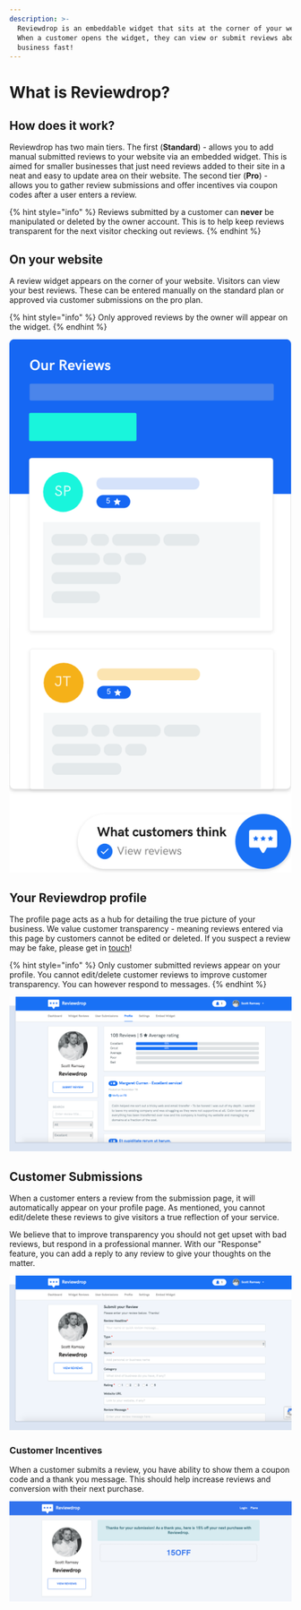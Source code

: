 ```yaml
---
description: >-
  Reviewdrop is an embeddable widget that sits at the corner of your website.
  When a customer opens the widget, they can view or submit reviews about your
  business fast!
---
```


# What is Reviewdrop?

## How does it work?

Reviewdrop has two main tiers. The first \(**Standard**\) - allows you to add manual submitted reviews to your website via an embedded widget. This is aimed for smaller businesses that just need reviews added to their site in a neat and easy to update area on their website. The second tier \(**Pro**\) - allows you to gather review submissions and offer incentives via coupon codes after a user enters a review. 

{% hint style="info" %}
Reviews submitted by a customer can **never** be manipulated or deleted by the owner account. This is to help keep reviews transparent for the next visitor checking out reviews.
{% endhint %}

## On your website

A review widget appears on the corner of your website. Visitors can view your best reviews. These can be entered manually on the standard plan or approved via customer submissions on the pro plan.  

{% hint style="info" %}
Only approved reviews by the owner will appear on the widget.
{% endhint %}

![The Reviewdrop widget that appears on your website.](../.gitbook/assets/widget-graphic%20%281%29.png)

## Your Reviewdrop profile

The profile page acts as a hub for detailing the true picture of your business. We value customer transparency - meaning reviews entered via this page by customers cannot be edited or deleted. If you suspect a review may be fake, please get in [touch](https://reviewdrop.io/contact)!

{% hint style="info" %}
Only customer submitted reviews appear on your profile. You cannot edit/delete customer reviews to improve customer transparency. You can however respond to messages.
{% endhint %}

![The Reviewdrop profile page that visitors can see reviews from other customers and submit their own.](../.gitbook/assets/widget-graphic-2.png)

## Customer Submissions

When a customer enters a review from the submission page, it will automatically appear on your profile page. As mentioned, you cannot edit/delete these reviews to give visitors a true reflection of your service.

We believe that to improve transparency you should not get upset with bad reviews, but respond in a professional manner. With our "Response" feature, you can add a reply to any review to give your thoughts on the matter.

![](../.gitbook/assets/widget-graphic-3.png)

### Customer Incentives

When a customer submits a review, you have ability to show them a coupon code and a thank you message. This should help increase reviews and conversion with their next purchase.

![Offer coupon codes on submission as a thank you for customer entries.](../.gitbook/assets/screenshot-2018-11-19-at-00.01.41.png)



